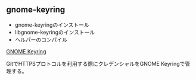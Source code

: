## gnome-keyring

* gnome-keyringのインストール
* libgnome-keyringのインストール
* ヘルパーのコンパイル

[GNOME Keyring](https://wiki.archlinuxjp.org/index.php/GNOME_Keyring)

GitでHTTPSプロトコルを利用する際にクレデンシャルをGNOME Keyringで管理する。


